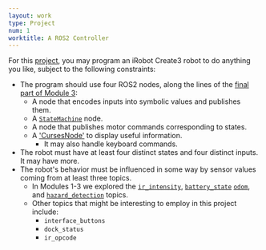 ```yaml
---
layout: work
type: Project
num: 1
worktitle: A ROS2 Controller
---
```


For this [project]({{site.baseurl}}/index.html#projects), you may program an iRobot Create3 robot to do anything
you like, subject to the following constraints:
* The program should use four ROS2 nodes, along the lines of the [final part of Module 3]({{site.baseurl}}/modules/state_machines.html#hazard-avoiding-state-machine):
  * A node that encodes inputs into symbolic values and publishes them.
  * A [`StateMachine`]({{site.baseurl}}/modules/state_machines.html#states) node.
  * A node that publishes motor commands corresponding to states.
  * A ['CursesNode']({{site.baseurl}}/modules/publications.html#console-ui-for-ros2) to display useful information.
    * It may also handle keyboard commands.
* The robot must have at least four distinct states and four distinct inputs. It may have more.
* The robot's behavior must be influenced in some way by sensor values coming from at least three topics.
  * In Modules 1-3 we explored the [`ir_intensity`]({{site.baseurl}}/modules/nodes.html#first-topic-ir-intensity), 
  [`battery_state`]({{site.baseurl}}/modules/nodes.html#second-topic-battery-state)
  [`odom`]({{site.baseurl}}/modules/state_machines.html#new-topic-odometry), and 
  [`hazard_detection`]({{site.baseurl}}/modules/state_machines.html#new-topic-hazards) topics.
  * Other topics that might be interesting to employ in this project include:
    * `interface_buttons`
    * `dock_status`
    * `ir_opcode`
    